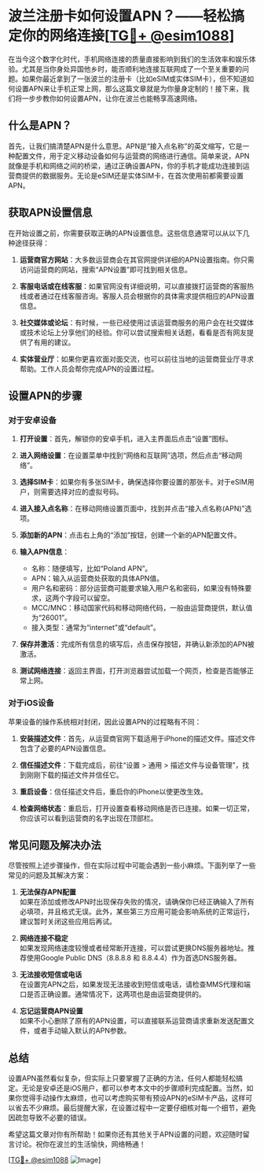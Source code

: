 # 波兰注册卡如何设置APN？——轻松搞定你的网络连接[[TG💪+ @esim1088](https://t.me/s/esim1088)]

在当今这个数字化时代，手机网络连接的质量直接影响到我们的生活效率和娱乐体验。尤其是当你身处异国他乡时，能否顺利地连接互联网成了一个至关重要的问题。如果你最近拿到了一张波兰的注册卡（比如eSIM或实体SIM卡），但不知道如何设置APN来让手机正常上网，那么这篇文章就是为你量身定制的！接下来，我们将一步步教你如何设置APN，让你在波兰也能畅享高速网络。

## 什么是APN？

首先，让我们搞清楚APN是什么意思。APN是“接入点名称”的英文缩写，它是一种配置文件，用于定义移动设备如何与运营商的网络进行通信。简单来说，APN就像是手机和网络之间的桥梁，通过正确设置APN，你的手机才能成功连接到运营商提供的数据服务。无论是eSIM还是实体SIM卡，在首次使用前都需要设置APN。

## 获取APN设置信息

在开始设置之前，你需要获取正确的APN设置信息。这些信息通常可以从以下几种途径获得：

1. **运营商官方网站**：大多数运营商会在其官网提供详细的APN设置指南。你只需访问运营商的网站，搜索“APN设置”即可找到相关信息。
   
2. **客服电话或在线客服**：如果官网没有详细说明，可以直接拨打运营商的客服热线或者通过在线客服咨询。客服人员会根据你的具体需求提供相应的APN设置信息。

3. **社交媒体或论坛**：有时候，一些已经使用过该运营商服务的用户会在社交媒体或技术论坛上分享他们的经验。你可以尝试搜索相关话题，看看是否有网友提供了有用的建议。

4. **实体营业厅**：如果你更喜欢面对面交流，也可以前往当地的运营商营业厅寻求帮助。工作人员会帮你完成APN的设置过程。

## 设置APN的步骤

### 对于安卓设备

1. **打开设置**：首先，解锁你的安卓手机，进入主界面后点击“设置”图标。

2. **进入网络设置**：在设置菜单中找到“网络和互联网”选项，然后点击“移动网络”。

3. **选择SIM卡**：如果你有多张SIM卡，确保选择你要设置的那张卡。对于eSIM用户，则需要选择对应的虚拟号码。

4. **进入接入点名称**：在移动网络设置页面中，找到并点击“接入点名称(APN)”选项。

5. **添加新的APN**：点击右上角的“添加”按钮，创建一个新的APN配置文件。

6. **输入APN信息**：
   - 名称：随便填写，比如“Poland APN”。
   - APN：输入从运营商处获取的具体APN值。
   - 用户名和密码：部分运营商可能要求输入用户名和密码，如果没有特殊要求，这两个字段可以留空。
   - MCC/MNC：移动国家代码和移动网络代码，一般由运营商提供，默认值为“26001”。
   - 接入类型：通常为“internet”或“default”。

7. **保存并激活**：完成所有信息的填写后，点击保存按钮，并确认新添加的APN被激活。

8. **测试网络连接**：返回主界面，打开浏览器尝试加载一个网页，检查是否能够正常上网。

### 对于iOS设备

苹果设备的操作系统相对封闭，因此设置APN的过程略有不同：

1. **安装描述文件**：首先，从运营商官网下载适用于iPhone的描述文件。描述文件包含了必要的APN设置信息。

2. **信任描述文件**：下载完成后，前往“设置 > 通用 > 描述文件与设备管理”，找到刚刚下载的描述文件并信任它。

3. **重启设备**：信任描述文件后，重启你的iPhone以使更改生效。

4. **检查网络状态**：重启后，打开设置查看移动网络是否已连接。如果一切正常，你应该可以看到运营商的名字出现在顶部栏。

## 常见问题及解决办法

尽管按照上述步骤操作，但在实际过程中可能会遇到一些小麻烦。下面列举了一些常见的问题及其解决方案：

1. **无法保存APN配置**  
   如果在添加或修改APN时出现保存失败的情况，请确保你已经正确输入了所有必填项，并且格式无误。此外，某些第三方应用可能会影响系统的正常运行，建议暂时关闭这些应用后再试。

2. **网络连接不稳定**  
   如果发现网络速度较慢或者经常断开连接，可以尝试更换DNS服务器地址。推荐使用Google Public DNS（8.8.8.8 和 8.8.4.4）作为首选DNS服务器。

3. **无法接收短信或电话**  
   在设置完APN之后，如果发现无法接收到短信或电话，请检查MMS代理和端口是否正确设置。通常情况下，这两项也是由运营商提供的。

4. **忘记运营商APN设置**  
   如果不小心删除了原有的APN设置，可以直接联系运营商请求重新发送配置文件，或者手动输入默认的APN参数。

## 总结

设置APN虽然看似复杂，但实际上只要掌握了正确的方法，任何人都能轻松搞定。无论是安卓还是iOS用户，都可以参考本文中的步骤顺利完成配置。当然，如果你觉得手动操作太麻烦，也可以考虑购买带有预设APN的eSIM卡产品，这样可以省去不少麻烦。最后提醒大家，在设置过程中一定要仔细核对每一个细节，避免因疏忽导致不必要的错误。

希望这篇文章对你有所帮助！如果你还有其他关于APN设置的问题，欢迎随时留言讨论。祝你在波兰的生活愉快，网络畅通！

[[TG💪+ @esim1088](https://t.me/s/esim1088) ![Image](https://i.postimg.cc/4NQfJmqS/Snipaste-2025-05-13-00-14-12.png)]